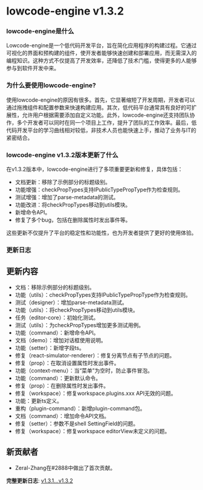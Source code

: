 # lowcode-engine v1.3.2
### lowcode-engine是什么

Lowcode-engine是一个低代码开发平台，旨在简化应用程序的构建过程。它通过可视化的界面和预构建的组件，使开发者能够快速创建和部署应用，而无需深入的编程知识。这种方式不仅提高了开发效率，还降低了技术门槛，使得更多的人能够参与到软件开发中来。

### 为什么要使用lowcode-engine?

使用lowcode-engine的原因有很多。首先，它显著缩短了开发周期，开发者可以通过拖拽组件和配置参数来快速构建应用。其次，低代码平台通常具有良好的可扩展性，允许用户根据需要添加自定义功能。此外，lowcode-engine还支持团队协作，多个开发者可以同时在同一个项目上工作，提升了团队的工作效率。最后，低代码开发平台的学习曲线相对较低，非技术人员也能快速上手，推动了业务与IT的紧密结合。

### lowcode-engine v1.3.2版本更新了什么

在v1.3.2版本中，lowcode-engine进行了多项重要更新和修复，具体包括：

- 文档更新：移除了示例部分的标题级别。
- 功能增强：checkPropTypes支持IPublicTypePropType作为检查规则。
- 测试增强：增加了parse-metadata的测试。
- 功能改进：将checkPropTypes移动到utils模块。
- 新增命令API。
- 修复了多个bug，包括在删除属性时发出事件等。

这些更新不仅提升了平台的稳定性和功能性，也为开发者提供了更好的使用体验。

### 更新日志

## 更新内容
- 文档：移除示例部分的标题级别。
- 功能（utils）：checkPropTypes支持IPublicTypePropType作为检查规则。
- 测试（designer）：增加parse-metadata测试。
- 功能（utils）：将checkPropTypes移动到utils模块。
- 任务（editor-core）：初始化测试。
- 测试（utils）：为checkPropTypes增加更多测试用例。
- 功能（command）：新增命令API。
- 文档（demo）：增加对话框使用说明。
- 功能（setter）：新增字段ts。
- 修复（react-simulator-renderer）：修复分离节点有子节点的问题。
- 修复（prop）：在取消设置属性时发出事件。
- 功能（context-menu）：当“菜单”为空时，防止事件冒泡。
- 功能（command）：更新默认命令。
- 修复（prop）：在删除属性时发出事件。
- 修复（workspace）：修复workspace.plugins.xxx API无效的问题。
- 功能：更新ts定义。
- 重构（plugin-command）：新增plugin-command包。
- 文档（command）：增加命令API文档。
- 修复（setter）：参数不是shell SettingField的问题。
- 修复（workspace）：修复workspace editorView未定义的问题。

## 新贡献者
- Zeral-Zhang在#2888中做出了首次贡献。

**完整更新日志**: [v1.3.1...v1.3.2](https://github.com/alibaba/lowcode-engine/compare/v1.3.1...v1.3.2)
